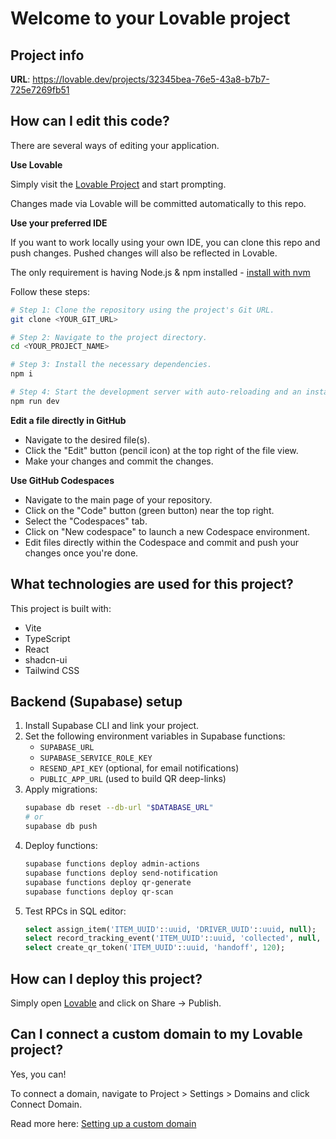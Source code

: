 # Welcome to your Lovable project

## Project info

**URL**: https://lovable.dev/projects/32345bea-76e5-43a8-b7b7-725e7269fb51

## How can I edit this code?

There are several ways of editing your application.

**Use Lovable**

Simply visit the [Lovable Project](https://lovable.dev/projects/32345bea-76e5-43a8-b7b7-725e7269fb51) and start prompting.

Changes made via Lovable will be committed automatically to this repo.

**Use your preferred IDE**

If you want to work locally using your own IDE, you can clone this repo and push changes. Pushed changes will also be reflected in Lovable.

The only requirement is having Node.js & npm installed - [install with nvm](https://github.com/nvm-sh/nvm#installing-and-updating)

Follow these steps:

```sh
# Step 1: Clone the repository using the project's Git URL.
git clone <YOUR_GIT_URL>

# Step 2: Navigate to the project directory.
cd <YOUR_PROJECT_NAME>

# Step 3: Install the necessary dependencies.
npm i

# Step 4: Start the development server with auto-reloading and an instant preview.
npm run dev
```

**Edit a file directly in GitHub**

- Navigate to the desired file(s).
- Click the "Edit" button (pencil icon) at the top right of the file view.
- Make your changes and commit the changes.

**Use GitHub Codespaces**

- Navigate to the main page of your repository.
- Click on the "Code" button (green button) near the top right.
- Select the "Codespaces" tab.
- Click on "New codespace" to launch a new Codespace environment.
- Edit files directly within the Codespace and commit and push your changes once you're done.

## What technologies are used for this project?

This project is built with:

- Vite
- TypeScript
- React
- shadcn-ui
- Tailwind CSS

## Backend (Supabase) setup

1. Install Supabase CLI and link your project.
2. Set the following environment variables in Supabase functions:
   - `SUPABASE_URL`
   - `SUPABASE_SERVICE_ROLE_KEY`
   - `RESEND_API_KEY` (optional, for email notifications)
   - `PUBLIC_APP_URL` (used to build QR deep-links)
3. Apply migrations:
   ```bash
   supabase db reset --db-url "$DATABASE_URL"
   # or
   supabase db push
   ```
4. Deploy functions:
   ```bash
   supabase functions deploy admin-actions
   supabase functions deploy send-notification
   supabase functions deploy qr-generate
   supabase functions deploy qr-scan
   ```
5. Test RPCs in SQL editor:
   ```sql
   select assign_item('ITEM_UUID'::uuid, 'DRIVER_UUID'::uuid, null);
   select record_tracking_event('ITEM_UUID'::uuid, 'collected', null, null, 'Picked up', '{}'::jsonb);
   select create_qr_token('ITEM_UUID'::uuid, 'handoff', 120);
   ```

## How can I deploy this project?

Simply open [Lovable](https://lovable.dev/projects/32345bea-76e5-43a8-b7b7-725e7269fb51) and click on Share -> Publish.

## Can I connect a custom domain to my Lovable project?

Yes, you can!

To connect a domain, navigate to Project > Settings > Domains and click Connect Domain.

Read more here: [Setting up a custom domain](https://docs.lovable.dev/tips-tricks/custom-domain#step-by-step-guide)
